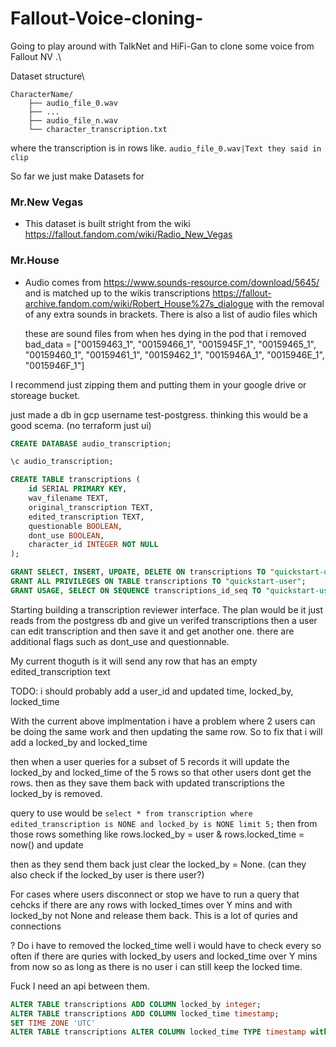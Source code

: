 # Fallout-Voice-cloning-
Going to play around with TalkNet and HiFi-Gan to clone some voice from Fallout NV .\

Dataset structure\
```
CharacterName/
    ├── audio_file_0.wav
    ├── ...
    ├── audio_file_n.wav
    └── character_transcription.txt
```

where the transcription is in rows like. `audio_file_0.wav|Text they said in clip`

So far we just make Datasets for  
### Mr.New Vegas 
- This dataset is built stright from the wiki https://fallout.fandom.com/wiki/Radio_New_Vegas

### Mr.House 
- Audio comes from https://www.sounds-resource.com/download/5645/ and is matched up to the wikis transcriptions https://fallout-archive.fandom.com/wiki/Robert_House%27s_dialogue with the removal of any extra sounds in brackets. There is also a list of audio files which 
    
    these are sound files from when hes dying in the pod that i removed 
    bad_data = ["00159463_1", "00159466_1", "0015945F_1", "00159465_1", "00159460_1", "00159461_1", "00159462_1", "0015946A_1", "0015946E_1", "0015946F_1"]

I recommend just zipping them and putting them in your google drive or storeage bucket.


just made a db in gcp username test-postgress. thinking this would be a good scema. (no terraform just ui)
```SQL
CREATE DATABASE audio_transcription;

\c audio_transcription;

CREATE TABLE transcriptions (
    id SERIAL PRIMARY KEY,
    wav_filename TEXT,
    original_transcription TEXT,
    edited_transcription TEXT,
    questionable BOOLEAN,
    dont_use BOOLEAN,
    character_id INTEGER NOT NULL
);

GRANT SELECT, INSERT, UPDATE, DELETE ON transcriptions TO "quickstart-user";
GRANT ALL PRIVILEGES ON TABLE transcriptions TO "quickstart-user";
GRANT USAGE, SELECT ON SEQUENCE transcriptions_id_seq TO "quickstart-user";
```


Starting building a transcription reviewer interface. The plan would be it just reads from the postgress db and give un verifed transcriptions then a user can edit transcription and then save it and get another one. there are additional flags such as dont_use and questionnable. 

My current thoguth is it will send any row that has an empty edited_transcription text

TODO: i should probably add a user_id and updated time, locked_by, locked_time

With the current above implmentation i have a problem where 2 users can be doing the same work and then updating the same row. So to fix that i will add a locked_by and locked_time

then when a user queries for a subset of 5 records it will update the locked_by and locked_time of the 5 rows so that other users dont get the rows. then as they save them back with updated transcriptions the locked_by is removed. 

query to use would be `select * from transcription where edited_transcription is NONE and locked_by is NONE limit 5;`
then from those rows something like rows.locked_by = user & rows.locked_time = now() and update

then as they send them back just clear the locked_by = None. (can they also check if the locked_by user is there user?)

For cases where users disconnect or stop we have to run a query that cehcks if there are any rows with locked_times over Y mins and with locked_by not None and release them back.
This is a lot of quries and connections 

? Do i have to removed the locked_time well i would have to check every so often if there are quries with locked_by users and locked_time over Y mins from now so as long as there is no user i can still keep the locked time. 

Fuck I need an api between them.

```sql
ALTER TABLE transcriptions ADD COLUMN locked_by integer;
ALTER TABLE transcriptions ADD COLUMN locked_time timestamp;
SET TIME ZONE 'UTC'
ALTER TABLE transcriptions ALTER COLUMN locked_time TYPE timestamp without time zone;
```

